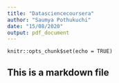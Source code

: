 ```yaml
---
title: "Datasciencecoursera"
author: "Saumya Pothukuchi"
date: "15/08/2020"
output: pdf_document
---
```


```{r setup, include=FALSE}
knitr::opts_chunk$set(echo = TRUE)
```
## This is a markdown file

